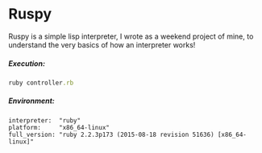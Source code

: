 # Ruspy

Ruspy is a simple lisp interpreter, I wrote as a weekend project of mine, to understand the very basics of how an interpreter works!

##### Execution:

```ruby
ruby controller.rb
```

##### Environment:

    interpreter:  "ruby"
    platform:     "x86_64-linux"
    full_version: "ruby 2.2.3p173 (2015-08-18 revision 51636) [x86_64-linux]"
